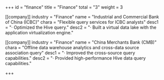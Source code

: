 +++
id = "finance"
title = "Finance"
total = "3"
weight = 3

[[company]]
industry = "Finance"
name = "Industrial and Commercial Bank of China (ICBC)"
chara = "Flexible query services for ICBC analysts"
desc1 = "· Optimized the Hive query."
desc2 = "· Built a virtual data lake with the application virtualization engine."

[[company]]
industry = "Finance"
name = "China Merchants Bank (CMB)"
chara = "Offline data warehouse analytics and cross-data source association query"
desc1 = "·  Improved the cross-source query capabilities."
desc2 = "· Provided high-performance Hive data query capabilities."

+++
